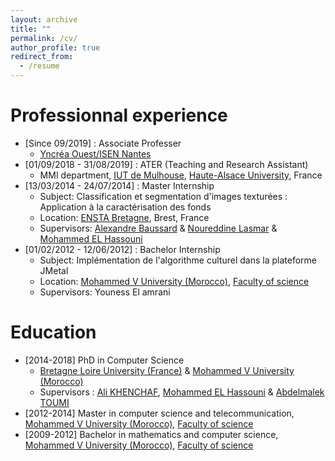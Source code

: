 ```yaml
---
layout: archive
title: ""
permalink: /cv/
author_profile: true
redirect_from:
  - /resume
---
```

Professionnal experience
======
* [Since 09/2019] : Associate Professer
  * [Yncréa Ouest/ISEN Nantes](https://isen-nantes.fr/)
* [01/09/2018 - 31/08/2019] : ATER (Teaching and Research Assistant)
  * MMI department, [IUT de Mulhouse](http://www.iutmulhouse.uha.fr/), [Haute-Alsace University](https://www.uha.fr/), France
* [13/03/2014 - 24/07/2014] : Master Internship
  * Subject: Classification et segmentation d'images texturées : Application à la caractérisation des fonds
  * Location: [ENSTA Bretagne](https://www.ensta-bretagne.fr/fr), Brest, France
  * Supervisors: [Alexandre Baussard](http://lm2s.utt.fr/fr/_plugins/mypage/mypage/content/baussard.html) & [Noureddine Lasmar](https://scholar.google.fr/citations?user=HGYv-cMAAAAJ&hl=fr) & [Mohammed EL Hassouni](https://scholar.google.com/citations?user=aIwj9L0AAAAJ&hl=fr)
* [01/02/2012 - 12/06/2012] : Bachelor Internship
  * Subject: Implémentation de l'algorithme culturel dans la plateforme JMetal
  * Location: [Mohammed V University (Morocco)](www.um5.ac.ma/), [Faculty of science](http://www.fsr.ac.ma/)
  * Supervisors: Youness El amrani

Education
======
* [2014-2018] PhD in Computer Science
  * [Bretagne Loire University (France)](https://u-bretagneloire.fr/) & [Mohammed V University (Morocco)](www.um5.ac.ma/)
  * Supervisors : [Ali KHENCHAF](https://scholar.google.fr/citations?user=T9VgRasAAAAJ&hl=fr), [Mohammed EL Hassouni](https://scholar.google.com/citations?user=aIwj9L0AAAAJ&hl=fr) & [Abdelmalek TOUMI](https://scholar.google.fr/citations?user=mez2Ro4AAAAJ&hl=fr)
* [2012-2014] Master in computer science and telecommunication, [Mohammed V University (Morocco)](www.um5.ac.ma/), [Faculty of science](http://www.fsr.ac.ma/)
* [2009-2012] Bachelor in mathematics and computer science, [Mohammed V University (Morocco)](www.um5.ac.ma/), [Faculty of science](http://www.fsr.ac.ma/)


